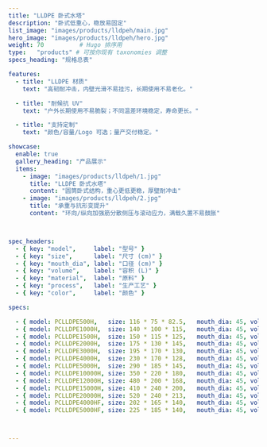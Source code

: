 ```yaml
---
title: "LLDPE 卧式水塔"
description: "卧式低重心，稳放易固定"
list_image: "images/products/lldpeh/main.jpg"
hero_image: "images/products/lldpeh/hero.jpg"
weight: 70          # Hugo 排序用
type:   "products" # 可按你现有 taxonomies 调整
specs_heading: "规格总表"

features:
  - title: "LLDPE 材质"
    text: "高韧耐冲击，内壁光滑不易挂污，长期使用不易老化。"

  - title: "耐候抗 UV"
    text: "户外长期使用不易脆裂；不同温差环境稳定，寿命更长。"

  - title: "支持定制"
    text: "颜色/容量/Logo 可选；量产交付稳定。"

showcase:
  enable: true
  gallery_heading: "产品展示"
  items:
    - image: "images/products/lldpeh/1.jpg"
      title: "LLDPE 卧式水塔"
      content: "圆筒卧式结构，重心更低更稳，厚壁耐冲击"
    - image: "images/products/lldpeh/2.jpg"
      title: "承重与抗形变提升"
      content: "环向/纵向加强筋分散侧压与滚动应力，满载久置不易鼓胀"



spec_headers:
  - { key: "model",     label: "型号" }
  - { key: "size",      label: "尺寸 (cm)" }
  - { key: "mouth_dia", label: "口径 (cm)" }
  - { key: "volume",    label: "容积 (L)" }
  - { key: "material",  label: "原料" }
  - { key: "process",   label: "生产工艺" }
  - { key: "color",     label: "颜色" }

specs:

  - { model: PCLLDPE500H,   size: 116 * 75 * 82.5,   mouth_dia: 45, volume: 500,   material: LLDPE, process: 滚塑, color: 白 }
  - { model: PCLLDPE1000H,  size: 140 * 100 * 115,   mouth_dia: 45, volume: 1000,  material: LLDPE, process: 滚塑, color: 白 }
  - { model: PCLLDPE1500H,  size: 150 * 115 * 125,   mouth_dia: 45, volume: 1500,  material: LLDPE, process: 滚塑, color: 白 }
  - { model: PCLLDPE2000H,  size: 175 * 130 * 145,   mouth_dia: 45, volume: 2000,  material: LLDPE, process: 滚塑, color: 白 }
  - { model: PCLLDPE3000H,  size: 195 * 170 * 130,   mouth_dia: 45, volume: 3000,  material: LLDPE, process: 滚塑, color: 白 }
  - { model: PCLLDPE4000H,  size: 230 * 170 * 128,   mouth_dia: 45, volume: 4000,  material: LLDPE, process: 滚塑, color: 白 }
  - { model: PCLLDPE5000H,  size: 290 * 185 * 145,   mouth_dia: 45, volume: 5000,  material: LLDPE, process: 滚塑, color: 白 }
  - { model: PCLLDPE10000H, size: 350 * 220 * 180,   mouth_dia: 45, volume: 10000, material: LLDPE, process: 滚塑, color: 白 }
  - { model: PCLLDPE12000H, size: 480 * 200 * 168,   mouth_dia: 45, volume: 12000, material: LLDPE, process: 滚塑, color: 白 }
  - { model: PCLLDPE15000H, size: 410 * 240 * 200,   mouth_dia: 45, volume: 15000, material: LLDPE, process: 滚塑, color: 白 }
  - { model: PCLLDPE20000H, size: 520 * 240 * 213,   mouth_dia: 45, volume: 20000, material: LLDPE, process: 滚塑, color: 白 }
  - { model: PCLLDPE4000HF, size: 202 * 165 * 140,   mouth_dia: 45, volume: 4000,  material: LLDPE, process: 滚塑, color: 白 }
  - { model: PCLLDPE5000HF, size: 225 * 185 * 140,   mouth_dia: 45, volume: 5000,  material: LLDPE, process: 滚塑, color: 白 }



---
```

